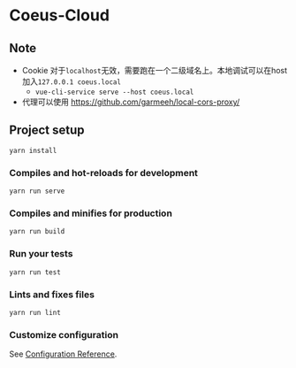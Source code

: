 # Coeus-Cloud

## Note

- Cookie 对于`localhost`无效，需要跑在一个二级域名上。本地调试可以在host加入`127.0.0.1 coeus.local`
    - `vue-cli-service serve --host coeus.local`
- 代理可以使用 https://github.com/garmeeh/local-cors-proxy/

## Project setup
```
yarn install
```

### Compiles and hot-reloads for development
```
yarn run serve
```

### Compiles and minifies for production
```
yarn run build
```

### Run your tests
```
yarn run test
```

### Lints and fixes files
```
yarn run lint
```

### Customize configuration
See [Configuration Reference](https://cli.vuejs.org/config/).
